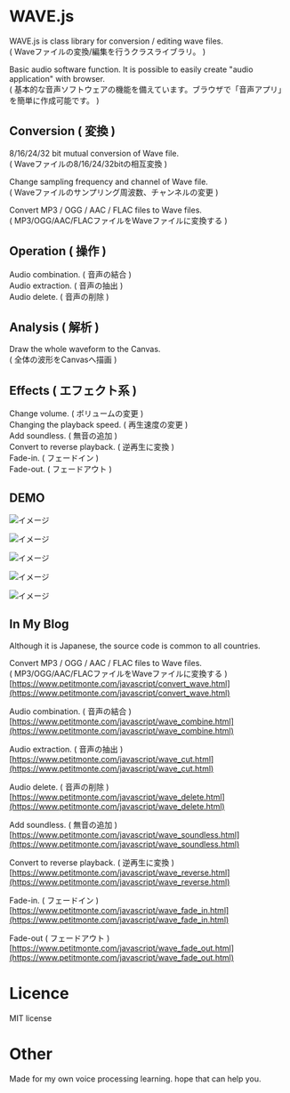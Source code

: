 # WAVE.js
WAVE.js is class library for conversion / editing wave files.   
( Waveファイルの変換/編集を行うクラスライブラリ。 )  
  
Basic audio software function. It is possible to easily create "audio application" with browser.  
( 基本的な音声ソフトウェアの機能を備えています。ブラウザで「音声アプリ」を簡単に作成可能です。 )  
  
## Conversion ( 変換 )
8/16/24/32 bit mutual conversion of Wave file.  
( Waveファイルの8/16/24/32bitの相互変換 )  
  
Change sampling frequency and channel of Wave file.  
( Waveファイルのサンプリング周波数、チャンネルの変更 )  
  
Convert MP3 / OGG / AAC / FLAC files to Wave files.  
( MP3/OGG/AAC/FLACファイルをWaveファイルに変換する )  
   
## Operation ( 操作 )
Audio combination. ( 音声の結合 )  
Audio extraction. ( 音声の抽出 )  
Audio delete. ( 音声の削除 )  
  
##  Analysis ( 解析 )
Draw the whole waveform to the Canvas.  
( 全体の波形をCanvasへ描画 )  
  
## Effects ( エフェクト系 )
Change volume. ( ボリュームの変更 )  
Changing the playback speed. ( 再生速度の変更 )  
Add soundless. ( 無音の追加 )  
Convert to reverse playback. ( 逆再生に変換 )  
Fade-in. ( フェードイン )  
Fade-out. ( フェードアウト )  
   
## DEMO 
  
![イメージ](https://github.com/TakeshiOkamoto/WAVE.js/blob/master/demo1.png)  
  
![イメージ](https://github.com/TakeshiOkamoto/WAVE.js/blob/master/demo2.png)  
  
![イメージ](https://github.com/TakeshiOkamoto/WAVE.js/blob/master/demo3.png)  
  
![イメージ](https://github.com/TakeshiOkamoto/WAVE.js/blob/master/demo4.png)  
  
![イメージ](https://github.com/TakeshiOkamoto/WAVE.js/blob/master/demo5.png)  
  
## In My Blog  
Although it is Japanese, the source code is common to all countries.  
  
Convert MP3 / OGG / AAC / FLAC files to Wave files.  
( MP3/OGG/AAC/FLACファイルをWaveファイルに変換する )  
[https://www.petitmonte.com/javascript/convert_wave.html](https://www.petitmonte.com/javascript/convert_wave.html)  
  
Audio combination. ( 音声の結合 )    
[https://www.petitmonte.com/javascript/wave_combine.html](https://www.petitmonte.com/javascript/wave_combine.html)  
  
Audio extraction. ( 音声の抽出 )    
[https://www.petitmonte.com/javascript/wave_cut.html](https://www.petitmonte.com/javascript/wave_cut.html)  
  
Audio delete. ( 音声の削除 )    
[https://www.petitmonte.com/javascript/wave_delete.html](https://www.petitmonte.com/javascript/wave_delete.html)  
  
Add soundless. ( 無音の追加 )  
[https://www.petitmonte.com/javascript/wave_soundless.html](https://www.petitmonte.com/javascript/wave_soundless.html)  
  
Convert to reverse playback. ( 逆再生に変換 )  
[https://www.petitmonte.com/javascript/wave_reverse.html](https://www.petitmonte.com/javascript/wave_reverse.html)  
   
Fade-in. ( フェードイン )  
[https://www.petitmonte.com/javascript/wave_fade_in.html](https://www.petitmonte.com/javascript/wave_fade_in.html)  
  
Fade-out  ( フェードアウト )  
[https://www.petitmonte.com/javascript/wave_fade_out.html](https://www.petitmonte.com/javascript/wave_fade_out.html)    
  
  
# Licence
MIT license  
  
# Other
Made for my own voice processing learning. hope that can help you.
